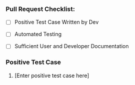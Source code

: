 <!--

Please read, and add your text at the bottom of this message.

Thanks for contributing code to HydroShare. In order to maintain code quality and expedite this process, please assist the development team by making sure the following is present in this pull request.

For more information, see https://docs.google.com/document/d/1dzxqlZW5fKNEyQSeKiSFq-SmS-VOPCva95XXkBjPExs

-->

### Pull Request Checklist: 
- [ ] Positive Test Case Written by Dev

<!-- Enter steps that a QA engineer, stakeholder, or user documentation writer would follow to test the positive or "successful" case of the functionality your code provides or fixes -->

- [ ] Automated Testing

<!-- Our Jenkins Instance is set up to automatically test every commit from a pull request. Code coverage must not decrease so new functionality or code paths added during a bug fix must have appropriate tests written. Every test must pass, including PEP8 code formatting tests. -->

- [ ] Sufficient User and Developer Documentation

### Positive Test Case
1. [Enter positive test case here]
